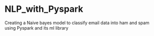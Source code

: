 # NLP_with_Pyspark
Creating a Naive bayes model to classify email data into ham and spam using Pyspark and its ml library
